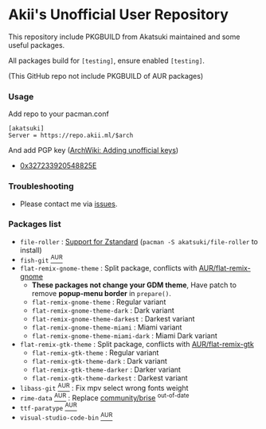 # Akii's Unofficial User Repository

This repository include PKGBUILD from Akatsuki maintained and some useful packages.

All packages build for `[testing]`, ensure enabled `[testing]`.

(This GitHub repo not include PKGBUILD of AUR packages)

### Usage

Add repo to your pacman.conf

```
[akatsuki]
Server = https://repo.akii.ml/$arch
```

And add PGP key ([ArchWiki: Adding unofficial keys](https://wiki.archlinux.org/index.php/Pacman/Package_signing#Adding_unofficial_keys))

* [0x327233920548825E](http://pool.sks-keyservers.net/pks/lookup?search=0x327233920548825E&fingerprint=on&op=index)

### Troubleshooting

* Please contact me via [issues](https://github.com/akiirui/repo/issues/new).

### Packages list

- `file-roller` : [Support for Zstandard](https://gitlab.gnome.org/GNOME/file-roller/blob/master/NEWS) (`pacman -S akatsuki/file-roller` to install)
- `fish-git` [<sup>AUR</sup>](https://aur.archlinux.org/packages/fish-git/)
- `flat-remix-gnome-theme` : Split package, conflicts with [AUR/flat-remix-gnome](https://aur.archlinux.org/packages/flat-remix-gnome/)
    - **These packages not change your GDM theme**, Have patch to remove **popup-menu border** in `prepare()`.
    - `flat-remix-gnome-theme` : Regular variant
    - `flat-remix-gnome-theme-dark` : Dark variant
    - `flat-remix-gnome-theme-darkest` : Darkest variant
    - `flat-remix-gnome-theme-miami` : Miami variant
    - `flat-remix-gnome-theme-miami-dark` : Miami Dark variant
- `flat-remix-gtk-theme` : Split package, conflicts with [AUR/flat-remix-gtk](https://aur.archlinux.org/packages/flat-remix-gtk/)
    - `flat-remix-gtk-theme` : Regular variant
    - `flat-remix-gtk-theme-dark` : Dark variant
    - `flat-remix-gtk-theme-darker` : Darker variant
    - `flat-remix-gtk-theme-darkest` : Darkest variant
- `libass-git` [<sup>AUR</sup>](https://aur.archlinux.org/packages/libass-git/) : Fix mpv select wrong fonts weight
- `rime-data` [<sup>AUR</sup>](https://aur.archlinux.org/packages/rime-data/) : Replace [community/brise](https://www.archlinux.org/packages/community/x86_64/brise/) <sup>out-of-date</sup>
- `ttf-paratype` [<sup>AUR</sup>](https://aur.archlinux.org/packages/ttf-paratype/)
- `visual-studio-code-bin` [<sup>AUR</sup>](https://aur.archlinux.org/packages/visual-studio-code-bin/)
